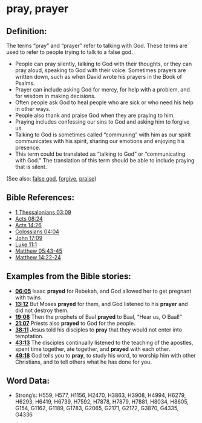 # pray, prayer

## Definition:

The terms “pray” and “prayer” refer to talking with God. These terms are used to refer to people trying to talk to a false god.

* People can pray silently, talking to God with their thoughts, or they can pray aloud, speaking to God with their voice. Sometimes prayers are written down, such as when David wrote his prayers in the Book of Psalms.
* Prayer can include asking God for mercy, for help with a problem, and for wisdom in making decisions.
* Often people ask God to heal people who are sick or who need his help in other ways.
* People also thank and praise God when they are praying to him.
* Praying includes confessing our sins to God and asking him to forgive us.
* Talking to God is sometimes called “communing” with him as our spirit communicates with his spirit, sharing our emotions and enjoying his presence.
* This term could be translated as “talking to God” or “communicating with God.” The translation of this term should be able to include praying that is silent.

(See also: [false god](../kt/falsegod.md), [forgive](../kt/forgive.md), [praise](../other/praise.md))

## Bible References:

* [1 Thessalonians 03:09](rc://en/tn/help/1th/03/09)
* [Acts 08:24](rc://en/tn/help/act/08/24)
* [Acts 14:26](rc://en/tn/help/act/14/26)
* [Colossians 04:04](rc://en/tn/help/col/04/04)
* [John 17:09](rc://en/tn/help/jhn/17/09)
* [Luke 11:1](rc://en/tn/help/luk/11/1)
* [Matthew 05:43-45](rc://en/tn/help/mat/05/43)
* [Matthew 14:22-24](rc://en/tn/help/mat/14/22)

## Examples from the Bible stories:

* __[06:05](rc://en/tn/help/obs/06/05)__  Isaac __prayed__ for Rebekah, and God allowed her to get pregnant with twins.
* __[13:12](rc://en/tn/help/obs/13/12)__  But Moses __prayed__ for them, and God listened to his __prayer__ and did not destroy them.
* __[19:08](rc://en/tn/help/obs/19/08)__  Then the prophets of Baal __prayed__ to Baal, “Hear us, O Baal!”
* __[21:07](rc://en/tn/help/obs/21/07)__  Priests also __prayed__ to God for the people.
* __[38:11](rc://en/tn/help/obs/38/11)__  Jesus told his disciples to __pray__ that they would not enter into temptation.
* __[43:13](rc://en/tn/help/obs/43/13)__ The disciples continually listened to the teaching of the apostles, spent time together, ate together, and __prayed__ with each other.
* __[49:18](rc://en/tn/help/obs/49/18)__  God tells you to __pray__, to study his word, to worship him with other Christians, and to tell others what he has done for you.

## Word Data:

* Strong’s: H559, H577, H1156, H2470, H3863, H3908, H4994, H6279, H6293, H6419, H6739, H7592, H7878, H7879, H7881, H8034, H8605, G154, G1162, G1189, G1783, G2065, G2171, G2172, G3870, G4335, G4336

